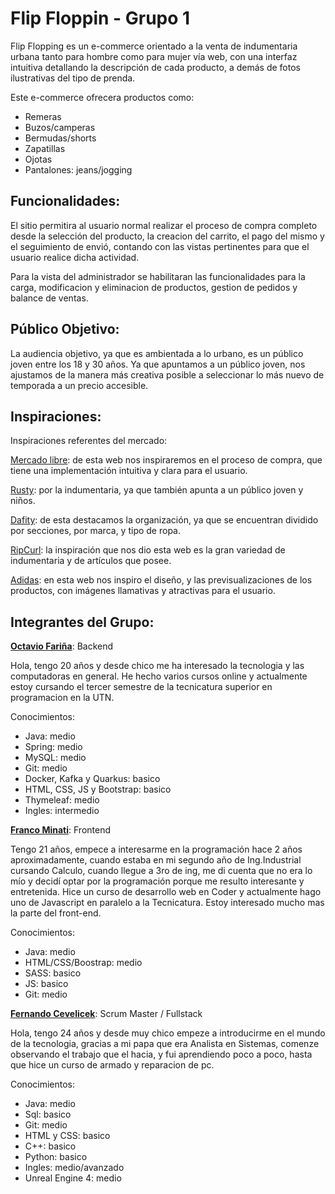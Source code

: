 # Flip Floppin - Grupo 1

Flip Flopping es un e-commerce orientado a la venta de indumentaria urbana tanto para hombre como para mujer vía web, con una interfaz intuitiva detallando la descripción de cada producto, a demás de fotos ilustrativas del tipo de prenda. 

Este e-commerce ofrecera productos como: 
- Remeras
- Buzos/camperas
- Bermudas/shorts
- Zapatillas
- Ojotas
- Pantalones: jeans/jogging

## Funcionalidades:
El sitio permitira al usuario normal realizar el proceso de compra completo desde la selección del producto, la creacion del carrito, el pago del mismo y el seguimiento de envió, contando con las vistas pertinentes para que el usuario realice dicha actividad.

Para la vista del administrador se habilitaran las funcionalidades para la carga, modificacion y eliminacion de productos, gestion de pedidos y balance de ventas.

## Público Objetivo:
La audiencia objetivo, ya que es ambientada a lo urbano, es un público joven entre los 18 y 30 años. Ya que apuntamos a un público joven, nos ajustamos de la manera más creativa posible a seleccionar lo más nuevo de temporada a un precio accesible.

## Inspiraciones:
Inspiraciones referentes del mercado:

[Mercado libre](https://www.mercadolibre.com.ar/): de esta web nos inspiraremos en el proceso de compra, que tiene una implementación intuitiva y clara para el usuario.

[Rusty](https://rusty.com.ar/): por la indumentaria, ya que también apunta a un público joven y niños.

[Dafity](https://www.dafiti.com.ar/): de esta destacamos la organización, ya que se encuentran dividido por secciones, por marca, y tipo de ropa.

[RipCurl](https://www.ripcurlargentina.com/): la inspiración que nos dio esta web es la gran variedad de indumentaria y de artículos que posee.

[Adidas](https://www.adidas.com.ar/): en esta web nos inspiro el diseño, y las previsualizaciones de los productos, con imágenes llamativas y atractivas para el usuario.

## Integrantes del Grupo:
[**Octavio Fariña**](https://github.com/octaviofarinia): Backend

Hola, tengo 20 años y desde chico me ha interesado la tecnologia y las computadoras en general. He hecho varios cursos online y actualmente estoy cursando el tercer semestre de la tecnicatura superior en programacion en la UTN.

Conocimientos:
- Java: medio
- Spring: medio
- MySQL: medio
- Git: medio
- Docker, Kafka y Quarkus: basico
- HTML, CSS, JS y Bootstrap: basico
- Thymeleaf: medio
- Ingles: intermedio


[**Franco Minati**](https://github.com/FrancoMinati): Frontend

Tengo 21 años, empece a interesarme en la programación hace 2 años aproximadamente, cuando estaba en mi segundo año de Ing.Industrial cursando Calculo, cuando llegue a 3ro de ing, me di cuenta que no era lo mío y decidí optar por la programación porque me resulto interesante y entretenida. 
Hice un curso de desarrollo web en Coder y actualmente hago uno de Javascript en paralelo a la Tecnicatura. Estoy interesado mucho mas la parte del front-end.

Conocimientos:
- Java: medio
- HTML/CSS/Boostrap: medio
- SASS: basico
- JS: basico
- Git: medio


[**Fernando Cevelicek**](https://github.com/fernandocevelicek): Scrum Master / Fullstack

Hola, tengo 24 años y desde muy chico empeze a introducirme en el mundo de la tecnologia, gracias a mi papa que era Analista en Sistemas, comenze observando el trabajo que el hacia, y fui aprendiendo poco a poco, hasta que hice un curso de armado y reparacion de pc.

Conocimientos:
- Java: medio
- Sql: basico
- Git: medio
- HTML y CSS: basico
- C++: basico
- Python: basico
- Ingles: medio/avanzado
- Unreal Engine 4: medio
